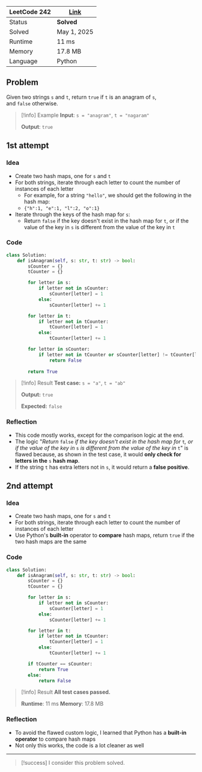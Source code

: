 
| LeetCode 242 | [Link](https://leetcode.com/problems/valid-anagram/description/) |
| ------------ | ---------------------------------------------------------------- |
| Status       | **Solved**                                                       |
| Solved       | May 1, 2025                                                      |
| Runtime      | 11 ms                                                            |
| Memory       | 17.8 MB                                                          |
| Language     | Python                                                           |


## Problem
Given two strings `s` and `t`, return `true` if `t` is an anagram of `s`, and `false` otherwise.

> [!info] Example
> **Input**:
> `s = "anagram"`, `t = "nagaram"`
> 
> **Output**:
> `true`


## 1st attempt

### Idea
- Create two hash maps, one for `s` and `t`
- For both strings, iterate through each letter to count the number of instances of each letter
	- For example, for a string `"hello"`, we should get the following in the hash map:
	- `{"h":1, "e":1, "l":2, "o":1}`
- Iterate through the keys of the hash map for `s`:
	- Return `false` if the key doesn't exist in the hash map for `t`, or if the value of the key in `s` is different from the value of the key in `t`

### Code
```python
class Solution:
    def isAnagram(self, s: str, t: str) -> bool:
        sCounter = {}
        tCounter = {}

        for letter in s:
            if letter not in sCounter:
                sCounter[letter] = 1
            else:
                sCounter[letter] += 1

        for letter in t:
            if letter not in tCounter:
                tCounter[letter] = 1
            else:
                tCounter[letter] += 1

        for letter in sCounter:
            if letter not in tCounter or sCounter[letter] != tCounter[letter]:
                return False
        
        return True
```

> [!info] Result
> **Test case:**
> `s = "a"`, `t = "ab"`
> 
> **Output:**
> `true`
> 
> **Expected:**
> `false`

### Reflection
- This code mostly works, except for the comparison logic at the end.
- The logic "*Return* `false` *if the key doesn't exist in the hash map for* `t`*, or if the value of the key in* `s` *is different from the value of the key in* `t`" is flawed because, as shown in the test case, it would **only check for letters in the** `s` **hash map**.
- If the string `t` has extra letters not in `s`, it would return a **false positive**.


## 2nd attempt

### Idea
- Create two hash maps, one for `s` and `t`
- For both strings, iterate through each letter to count the number of instances of each letter
- Use Python's **built-in** operator to **compare** hash maps, return `true` if the two hash maps are the same

### Code
```python
class Solution:
    def isAnagram(self, s: str, t: str) -> bool:
        sCounter = {}
        tCounter = {}

        for letter in s:
            if letter not in sCounter:
                sCounter[letter] = 1
            else:
                sCounter[letter] += 1

        for letter in t:
            if letter not in tCounter:
                tCounter[letter] = 1
            else:
                tCounter[letter] += 1

        if tCounter == sCounter:
            return True
        else:
            return False
```

> [!info] Result
> **All test cases passed.**
> 
> **Runtime**: 11 ms 
> **Memory**: 17.8 MB

### Reflection
- To avoid the flawed custom logic, I learned that Python has a **built-in operator** to compare hash maps
- Not only this works, the code is a lot cleaner as well


---

> [!success] I consider this problem solved.

